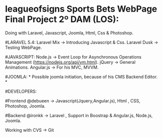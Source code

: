 # leagueofsigns Sports Bets WebPage Final Project 2º DAM (LOS):

Doing with Laravel, Javascript, Joomla, Html, Css & Photoshop.

#LARAVEL 5.4:
Laravel Mix -> Introducing Javascript & Css.
Laravel Dusk -> Testing WebPage.

#JAVASCRIPT:
Node.js -> Event Loop for Asynchronous Operations Management (https://nodejs.org/api/vm.html).
jQuery -> General Animations.
Angular.js -> For his MVC, MVVM.

#JOOMLA:
*
Possible joomla initiation, because of his CMS Backend Editor.
*



#DEVELOPERS:

#Frontend
@debueen -> Javascript(Jquery,Angular.js), Html , CSS, Photoshop, Joomla.

#Backend
@ironkk -> Laravel , Support in Boostrap & Angular.js, Node.js, Joomla.



Working with CVS -> Git
